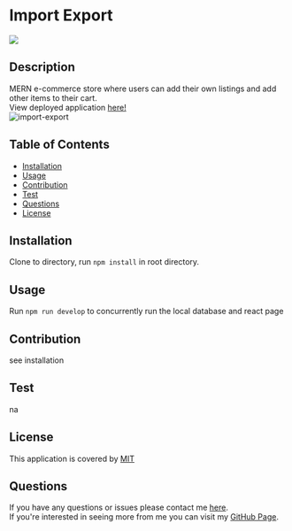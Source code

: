  # Import Export
  ![](https://img.shields.io/badge/License-MIT-blue)

  ## Description
  MERN e-commerce store where users can add their own listings and add other items to their cart. <br>
  View deployed application [here!](https://import-export-andrewfaugno.herokuapp.com/)
  <br>
  ![import-export](https://user-images.githubusercontent.com/93367297/187792412-9e1f7edc-8ec1-417d-b5b2-a904d7ab3941.PNG)


  ## Table of Contents
  * [Installation](#installation)
  * [Usage](#usage)
  * [Contribution](#contribution)
  * [Test](#test)
  * [Questions](#questions)
  * [License](#license)
  
  ## Installation
  Clone to directory, run `npm install` in root directory.
  
  ## Usage
  Run `npm run develop` to concurrently run the local database and react page

  ## Contribution
  see installation

  ## Test
  na

  
  ## License 
  This application is covered by [MIT](https://choosealicense.com/licenses/mit/)
  

  ## Questions
  If you have any questions or issues please contact me [here](mailto:andrewfaugno825@gmail.com). </br>
  If you're interested in seeing more from me you can visit my [GitHub Page](http://github.com/andrewfaugno).

